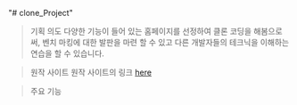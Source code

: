 "# clone_Project" 

> 기획 의도 
다양한 기능이 들어 있는 홈페이지를 선정하여 클론 코딩을 해봄으로써, 벤치 마킹에 대한 발판을 마련 할 수 있고
다른 개발자들의 테크닉을 이해하는 연습을 할 수 있습니다.

> 원작 사이트
원작 사이트의 링크 [here](https://www.kgc.co.kr/index.do)

> 주요 기능

